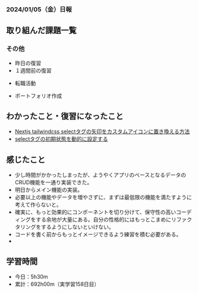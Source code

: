 ### 2024/01/05（金）日報
## 取り組んだ課題一覧

### その他
<!-- - ブログ執筆
  - [【React】簡単なお絵かきアプリでState内のオブジェクト更新について学ぶ](https://zenn.dev/jinku/articles/93c98d547f7695) -->
- 昨日の復習
- １週間前の復習
<!-- - ポートフォリオサイトの作成
  - NotionAPiを使ってブログ記事を取得する -->
- 転職活動
<!-- - Pythonの学習
  - Progate -->
- ポートフォリオ作成

## わかったこと・復習になったこと
  <!-- - [Nextjs App Router におけるMiddlewareの基本](https://www.notion.so/Nextjs-App-Router-Middleware-c27539cabca8454d94d734d3fbbbcf32?pvs=4)（新） -->
- [Nextjs tailwindcss selectタグの矢印をカスタムアイコンに置き換える方法](https://www.notion.so/Nextjs-tailwindcss-select-445c0a22b1aa4cefb480929b651b1e06?pvs=4)
- [selectタグの初期状態を動的に設定する](https://www.notion.so/select-02c5ca62fe424afe9ed2e586fddf8a3d?pvs=4)

<!-- ## 次やること
- Reactの理解を深める -->

## 感じたこと
- 少し時間がかかったしまったが、ようやくアプリのベースとなるデータのCRUD機能を一通り実装できた。
- 明日からメイン機能の実装。
- 必要以上の機能やデータを増やさずに、まずは最低限の機能を満たすように考えて作らないと。
- 確実に、もっと効果的にコンポーネントを切り分けて、保守性の高いコーディングをする余地が大量にある。自分の性格的にはもっとこまめにリファクタリングをするようにしないといけない。
- コードを書く前からもっとイメージできるよう練習を積む必要がある。
- 
## 学習時間
- 今日：5h30m
- 累計：692h00m（実学習158日目）